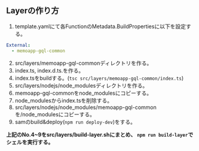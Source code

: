 ## Layerの作り方
1. template.yamlにて各FunctionのMetadata.BuildPropertiesに以下を設定する。
```yaml
External:
  - memoapp-gql-common
```
2. src/layers/memoapp-gql-commonディレクトリを作る。
3. index.ts, index.d.ts.を作る。
4. index.tsをbuildする。(`tsc src/layers/memoapp-gql-common/index.ts`)
5. src/layers/nodejs/node_modulesディレクトリを作る。
6. memoapp-gql-commonをnode_modulesにコピーする。
7. node_modulesからindex.tsを削除する。
8. src/layers/nodejs/node_modules/memoapp-gql-commonを/node_modulesにコピーする。
9. samのbuild&deploy(`npm run deploy-dev`)をする。

**上記のNo.4~9をsrc/layers/build-layer.shにまとめ、
`npm run build-layer`でシェルを実行する。**
